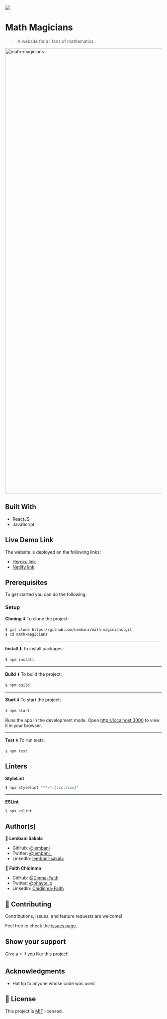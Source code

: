 ![](https://img.shields.io/badge/Microverse-blueviolet)

# Math Magicians

> A website for all fans of mathematics.

<img width="1431" alt="math-magicians" src="https://user-images.githubusercontent.com/30483991/171800961-85cdd296-6b3f-4780-9c4a-a62d81e3ad32.png">


## Built With

- ReactJS
- JavaScript

## Live Demo Link

The website is deployed on the following links:
 - [Heroku link](https://math-magicians-web.herokuapp.com/)
 - [Netlify link](https://629b8da32ef52516765a26df--splendorous-kelpie-2db5df.netlify.app/)


## Prerequisites

To get started you can do the following:

### Setup

**Cloning** ⬇️
To clone the project:

```bash
$ git clone https://github.com/Lembani/math-magicians.git
$ cd math-magicians
```

<hr>

**Install** ⬇️
To install packages:

```bash
$ npm install
```

<hr>

**Build** ⬇️
To build the project:

```bash
$ npm build
```

<hr>

**Start** ⬇️
To start the project:

```bash
$ npm start
```

Runs the app in the development mode.
Open [http://localhost:3000](http://localhost:3000) to view it in your browser.

<hr>

**Test** ⬇️
To run tests:
```
$ npm test
```

## Linters

**StyleLint**
```bash
$ npx stylelint "**/*.{css,scss}"
```

<hr>

**ESLint**

```bash
$ npx eslint .
```

## Author(s)

👤 **Lembani Sakala**

- GitHub: [@lembani](https://github.com/lembani)
- Twitter: [@lembani_](https://twitter.com/lembani_)
- LinkedIn: [lembani-sakala](https://linkedin.com/in/lembani-sakala)

👤 **Faith Chidinma**

- GitHub: [@Dinma-Faith](https://github.com/Dinma-Faith)
- Twitter: [@phayte_p](https://twitter.com/phayte_p)
- LinkedIn: [Chidinma-Faith](https://linkedin.com/in/chidinma-faith)

## 🤝 Contributing

Contributions, issues, and feature requests are welcome!

Feel free to check the [issues page](../../issues/).

## Show your support

Give a ⭐️ if you like this project!

## Acknowledgments

- Hat tip to anyone whose code was used

## 📝 License

This project is [MIT](./MIT.md) licensed.
